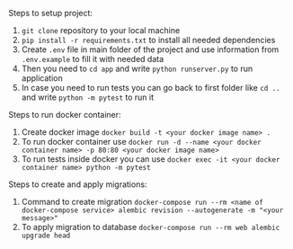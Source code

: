 Steps to setup project:
1. `git clone` repository to your local machine
2. `pip install -r requirements.txt` to install all needed dependencies
3. Create `.env` file in main folder of the project and use information from `.env.example` to fill it with needed data
4. Then you need to `cd app` and write `python runserver.py` to run application
5. In case you need to run tests you can go back to first folder like `cd ..` and write `python -m pytest` to run it



Steps to run docker container:
1. Create docker image `docker build -t <your docker image name> .`
2. To run docker container use `docker run -d --name <your docker container name> -p 80:80 <your docker image name>`
3. To run tests inside docker you can use `docker exec -it <your docker container name> python -m pytest`



Steps to create and apply migrations:
1. Command to create migration `docker-compose run --rm <name of docker-compose service> alembic revision --autogenerate -m "<your message>"`
2. To apply migration to database `docker-compose run --rm web alembic upgrade head`